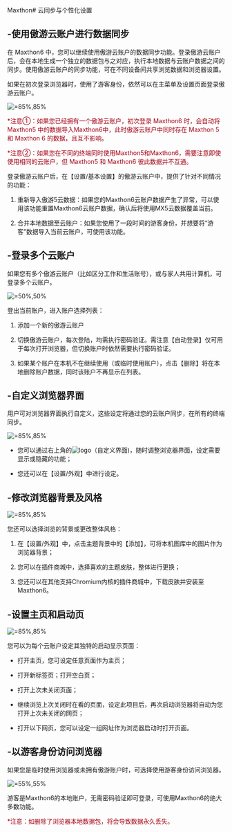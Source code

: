 Maxthon# 云同步与个性化设置



## -使用傲游云账户进行数据同步

在 Maxthon6 中，您可以继续使用傲游云账户的数据同步功能。登录傲游云账户后，会在本地生成一个独立的数据包与之对应，执行本地数据与云账户数据之间的同步。使用傲游云账户的同步功能，可在不同设备间共享浏览数据和浏览器设置。

如果在初次登录浏览器时，使用了游客身份，依然可以在主菜单及设置页面登录傲游云账户。

![](images/02-1.png "=85%,85%")

<font color=#A30014>*注意①：如果您已经拥有一个傲游云账户，初次登录 Maxthon6 时，会自动将 Maxthon5 中的数据导入Maxthon6中，此时傲游云账户中同时存在 Maxthon 5 和 Maxthon 6 的数据，且互不影响。</font>

<font color=#A30014>*注意②：如果您在不同的终端同时使用Maxthon5和Maxthon6，需要注意即使使用相同的云账户，但 Maxthon5 和 Maxthon6 彼此数据并不互通。</font>

登录傲游云账户后，在【设置/基本设置】的傲游云账户中，提供了针对不同情况的功能：

1. 重新导入傲游5云数据：如果您的Maxthon6云账户数据产生了异常，可以使用该功能重置Maxthon6云账户数据，确认后将使用MX5云数据覆盖当前。

2. 合并本地数据至云账户：如果您使用了一段时间的游客身份，并想要将“游客”数据导入当前云账户，可使用该功能。

## -登录多个云账户

如果您有多个傲游云账户（比如区分工作和生活账号），或与家人共用计算机，可登录多个云账户。

![](images/02-2.png "=50%,50%")

登出当前账户，进入账户选择列表：

1. 添加一个新的傲游云账户

2. 切换傲游云账户，每次登陆，均需执行密码验证。需注意【自动登录】仅可用于每次打开浏览器，但切换账户时依然需要执行密码验证。

3. 如果某个账户在本机不在继续使用（或临时使用账户），点击【删除】将在本地删除账户数据，同时该账户不再显示在列表。

   

## -自定义浏览器界面

用户可对浏览器界面执行自定义，这些设定将通过您的云账户同步，在所有的终端同步。

![](images/02-3.png "=85%,85%")

- 您可以通过右上角的![logo](images/00-5.png)（自定义界面)，随时调整浏览器界面，设定需要显示或隐藏的功能；

- 您还可以在【设置/外观】中进行设定。

  

## -修改浏览器背景及风格

![](images/02-4.png "=85%,85%")

您还可以选择浏览的背景或更改整体风格：

1. 在【设置/外观】中，点击主题背景中的【添加】，可将本机图库中的图片作为浏览器背景；

2. 您可以在插件商城中，选择喜欢的主题皮肤，整体进行更换；

3. 您还可以在其他支持Chromium内核的插件商城中，下载皮肤并安装至Maxthon6。

   

## -设置主页和启动页

![](images/02-5.png "=85%,85%")

您可以为每个云账户设定其独特的启动显示页面：

- 打开主页，您可设定任意页面作为主页；

- 打开新标签页；打开空白页；

- 打开上次未关闭页面；

- 继续浏览上次关闭时在看的页面，设定此项目后，再次启动浏览器将自动为您打开上次未关闭的网页；

- 打开以下网页，您可以设定一组网址作为浏览器启动时打开页面。

  

## -以游客身份访问浏览器

如果您是临时使用浏览器或未拥有傲游账户时，可选择使用游客身份访问浏览器。

![](images/02-6.png "=55%,55%")

游客是Maxthon6的本地账户，无需密码验证即可登录，可使用Maxthon6的绝大多数功能。

<font color=#A30014>*注意：如删除了浏览器本地数据包，将会导致数据永久丢失。</font>
